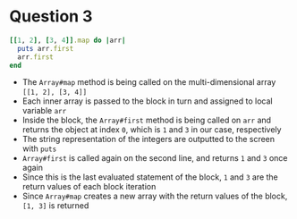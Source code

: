 # Question 3

```ruby
[[1, 2], [3, 4]].map do |arr|
  puts arr.first
  arr.first
end
```

* The `Array#map` method is being called on the multi-dimensional array `[[1, 2], [3, 4]]`
* Each inner array is passed to the block in turn and assigned to local variable `arr`
* Inside the block, the `Array#first` method is being called on `arr` and returns the object at index `0`, which is `1` and `3` in our case, respectively
* The string representation of the integers are outputted to the screen with `puts`
* `Array#first` is called again on the second line, and returns `1` and `3` once again
* Since this is the last evaluated statement of the block, `1` and `3` are the return values of each block iteration
* Since `Array#map` creates a new array with the return values of the block, `[1, 3]` is returned

